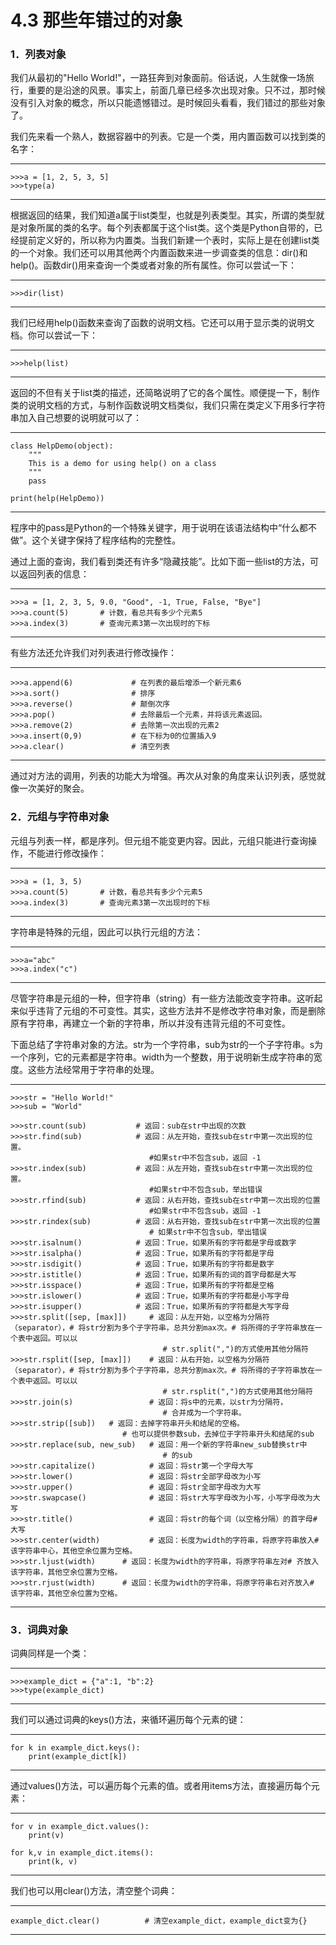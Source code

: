 # 4.3 那些年错过的对象


### 1．列表对象

我们从最初的"Hello
World!"，一路狂奔到对象面前。俗话说，人生就像一场旅行，重要的是沿途的风景。事实上，前面几章已经多次出现对象。只不过，那时候没有引入对象的概念，所以只能遗憾错过。是时候回头看看，我们错过的那些对象了。

我们先来看一个熟人，数据容器中的列表。它是一个类，用内置函数可以找到类的名字：

------------------------------------------------------------------------

    >>>a = [1, 2, 5, 3, 5]
    >>>type(a)

------------------------------------------------------------------------

根据返回的结果，我们知道a属于list类型，也就是列表类型。其实，所谓的类型就是对象所属的类的名字。每个列表都属于这个list类。这个类是Python自带的，已经提前定义好的，所以称为内置类。当我们新建一个表时，实际上是在创建list类的一个对象。我们还可以用其他两个内置函数来进一步调查类的信息：dir()和help()。函数dir()用来查询一个类或者对象的所有属性。你可以尝试一下：

------------------------------------------------------------------------

    >>>dir(list)

------------------------------------------------------------------------

我们已经用help()函数来查询了函数的说明文档。它还可以用于显示类的说明文档。你可以尝试一下：

------------------------------------------------------------------------

    >>>help(list)

------------------------------------------------------------------------

返回的不但有关于list类的描述，还简略说明了它的各个属性。顺便提一下，制作类的说明文档的方式，与制作函数说明文档类似，我们只需在类定义下用多行字符串加入自己想要的说明就可以了：

------------------------------------------------------------------------

    class HelpDemo(object):
        """
        This is a demo for using help() on a class
        """
        pass

    print(help(HelpDemo))

------------------------------------------------------------------------

程序中的pass是Python的一个特殊关键字，用于说明在该语法结构中“什么都不做”。这个关键字保持了程序结构的完整性。

通过上面的查询，我们看到类还有许多“隐藏技能”。比如下面一些list的方法，可以返回列表的信息：

------------------------------------------------------------------------

    >>>a = [1, 2, 3, 5, 9.0, "Good", -1, True, False, "Bye"]
    >>>a.count(5)       # 计数，看总共有多少个元素5
    >>>a.index(3)       # 查询元素3第一次出现时的下标

------------------------------------------------------------------------

有些方法还允许我们对列表进行修改操作：

------------------------------------------------------------------------

    >>>a.append(6)             # 在列表的最后增添一个新元素6
    >>>a.sort()                # 排序
    >>>a.reverse()             # 颠倒次序
    >>>a.pop()                 # 去除最后一个元素，并将该元素返回。
    >>>a.remove(2)             # 去除第一次出现的元素2
    >>>a.insert(0,9)           # 在下标为0的位置插入9
    >>>a.clear()               # 清空列表

------------------------------------------------------------------------

通过对方法的调用，列表的功能大为增强。再次从对象的角度来认识列表，感觉就像一次美好的聚会。

### 2．元组与字符串对象

元组与列表一样，都是序列。但元组不能变更内容。因此，元组只能进行查询操作，不能进行修改操作：

------------------------------------------------------------------------

    >>>a = (1, 3, 5)
    >>>a.count(5)       # 计数，看总共有多少个元素5
    >>>a.index(3)       # 查询元素3第一次出现时的下标

------------------------------------------------------------------------

字符串是特殊的元组，因此可以执行元组的方法：

------------------------------------------------------------------------

    >>>a="abc"
    >>>a.index("c")

------------------------------------------------------------------------

尽管字符串是元组的一种，但字符串（string）有一些方法能改变字符串。这听起来似乎违背了元组的不可变性。其实，这些方法并不是修改字符串对象，而是删除原有字符串，再建立一个新的字符串，所以并没有违背元组的不可变性。

下面总结了字符串对象的方法。str为一个字符串，sub为str的一个子字符串。s为一个序列，它的元素都是字符串。width为一个整数，用于说明新生成字符串的宽度。这些方法经常用于字符串的处理。

------------------------------------------------------------------------

    >>>str = "Hello World!"
    >>>sub = "World"

    >>>str.count(sub)           # 返回：sub在str中出现的次数
    >>>str.find(sub)            # 返回：从左开始，查找sub在str中第一次出现的位置。
                                   #如果str中不包含sub，返回 -1
    >>>str.index(sub)           # 返回：从左开始，查找sub在str中第一次出现的位置。
                                   #如果str中不包含sub，举出错误
    >>>str.rfind(sub)           # 返回：从右开始，查找sub在str中第一次出现的位置
                                   #如果str中不包含sub，返回 -1
    >>>str.rindex(sub)          # 返回：从右开始，查找sub在str中第一次出现的位置
                                   # 如果str中不包含sub，举出错误
    >>>str.isalnum()            # 返回：True，如果所有的字符都是字母或数字
    >>>str.isalpha()            # 返回：True，如果所有的字符都是字母
    >>>str.isdigit()            # 返回：True，如果所有的字符都是数字
    >>>str.istitle()            # 返回：True，如果所有的词的首字母都是大写
    >>>str.isspace()            # 返回：True，如果所有的字符都是空格
    >>>str.islower()            # 返回：True，如果所有的字符都是小写字母
    >>>str.isupper()            # 返回：True，如果所有的字符都是大写字母
    >>>str.split([sep, [max]])     # 返回：从左开始，以空格为分隔符（separator），# 将str分割为多个子字符串，总共分割max次。# 将所得的子字符串放在一个表中返回。可以以
                                      # str.split(",")的方式使用其他分隔符
    >>>str.rsplit([sep, [max]])    # 返回：从右开始，以空格为分隔符（separator），# 将str分割为多个子字符串，总共分割max次。# 将所得的子字符串放在一个表中返回。可以以
                                      # str.rsplit(",")的方式使用其他分隔符
    >>>str.join(s)                 # 返回：将s中的元素，以str为分隔符，
                                      # 合并成为一个字符串。
    >>>str.strip([sub])   # 返回：去掉字符串开头和结尾的空格。
                             # 也可以提供参数sub，去掉位于字符串开头和结尾的sub
    >>>str.replace(sub, new_sub)   # 返回：用一个新的字符串new_sub替换str中
                                      # 的sub
    >>>str.capitalize()            # 返回：将str第一个字母大写
    >>>str.lower()                 # 返回：将str全部字母改为小写
    >>>str.upper()                 # 返回：将str全部字母改为大写
    >>>str.swapcase()              # 返回：将str大写字母改为小写，小写字母改为大写
    >>>str.title()                 # 返回：将str的每个词（以空格分隔）的首字母# 大写
    >>>str.center(width)           # 返回：长度为width的字符串，将原字符串放入# 该字符串中心，其他空余位置为空格。
    >>>str.ljust(width)      # 返回：长度为width的字符串，将原字符串左对# 齐放入该字符串，其他空余位置为空格。
    >>>str.rjust(width)      # 返回：长度为width的字符串，将原字符串右对齐放入# 该字符串，其他空余位置为空格。

------------------------------------------------------------------------

### 3．词典对象

词典同样是一个类：

------------------------------------------------------------------------

    >>>example_dict = {"a":1, "b":2}
    >>>type(example_dict)

------------------------------------------------------------------------

我们可以通过词典的keys()方法，来循环遍历每个元素的键：

------------------------------------------------------------------------

    for k in example_dict.keys():
        print(example_dict[k])

------------------------------------------------------------------------

通过values()方法，可以遍历每个元素的值。或者用items方法，直接遍历每个元素：

------------------------------------------------------------------------

    for v in example_dict.values():
        print(v)

    for k,v in example_dict.items():
        print(k, v)

------------------------------------------------------------------------

我们也可以用clear()方法，清空整个词典：

------------------------------------------------------------------------

    example_dict.clear()          # 清空example_dict，example_dict变为{}

------------------------------------------------------------------------
